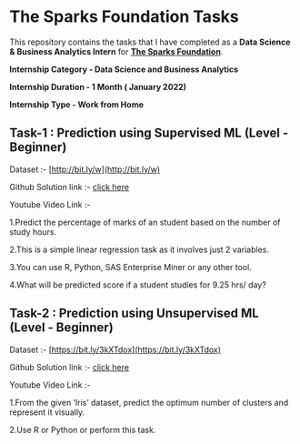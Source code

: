# The Sparks Foundation Tasks


This repository contains the tasks that I have completed as a **Data Science & Business Analytics Intern** for [**The Sparks Foundation**](https://internship.thesparksfoundation.info/).


**Internship Category - Data Science and Business Analytics**


**Internship Duration - 1 Month ( January 2022)**


**Internship Type - Work from Home**


 ## **Task-1 : Prediction using Supervised ML (Level - Beginner)**     
 
 Dataset :- [http://bit.ly/w](http://bit.ly/w)

 Github Solution link :- [click here](https://github.com/Shweta2024/The-Sparks-Foundation-Tasks/blob/main/Task-1_Prediction_using_Supervised_ML.ipynb)
 
 Youtube Video Link :-
 
 
1.Predict the percentage of marks of an student based on the number of study hours.

2.This is a simple linear regression task as it involves just 2 variables.

3.You can use R, Python, SAS Enterprise Miner or any other tool.

4.What will be predicted score if a student studies for 9.25 hrs/ day?



## **Task-2 : Prediction using Unsupervised ML (Level - Beginner)**

 Dataset :- [https://bit.ly/3kXTdox](https://bit.ly/3kXTdox)

Github Solution link :- [click here](https://github.com/Shweta2024/The-Sparks-Foundation-Tasks/blob/main/Task-2_Prediction_using_Unsupervised_ML.ipynb)

 Youtube Video Link :- 


1.From the given ‘Iris’ dataset, predict the optimum number of clusters and represent it visually.

2.Use R or Python or perform this task.



